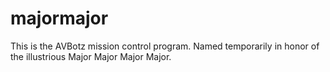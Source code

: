 # majormajor
This is the AVBotz mission control program. Named temporarily in honor of the illustrious Major Major Major Major.
